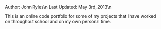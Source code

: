 Author: John Ryles\n
Last Updated: May 3rd, 2013\n

This is an online code portfolio for some of my projects that
I have worked on throughout school and on my own personal 
time.
